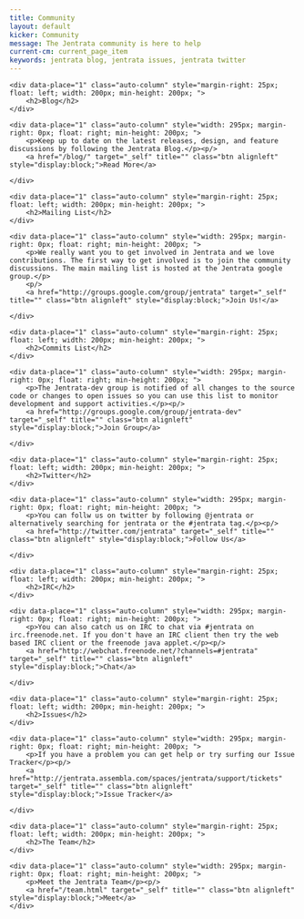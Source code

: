 ```yaml
---
title: Community
layout: default
kicker: Community
message: The Jentrata community is here to help
current-cm: current_page_item
keywords: jentrata blog, jentrata issues, jentrata twitter
---
```

<div class="auto-row-1">

	<div data-place="1" class="auto-column" style="margin-right: 25px; float: left; width: 200px; min-height: 200px; ">
		<h2>Blog</h2>
	</div>

	<div data-place="1" class="auto-column" style="width: 295px; margin-right: 0px; float: right; min-height: 200px; ">
		<p>Keep up to date on the latest releases, design, and feature discussions by following the Jentrata Blog.</p><p/>
		<a href="/blog/" target="_self" title="" class="btn alignleft" style="display:block;">Read More</a>

	</div>
</div>


<div class="auto-row-1">
	
	<div data-place="1" class="auto-column" style="margin-right: 25px; float: left; width: 200px; min-height: 200px; ">
		<h2>Mailing List</h2>
	</div>

	<div data-place="1" class="auto-column" style="width: 295px; margin-right: 0px; float: right; min-height: 200px; ">
		<p>We really want you to get involved in Jentrata and we love contributions. The first way to get involved is to join the community discussions. The main mailing list is hosted at the Jentrata google group.</p>
		<p/>
		<a href="http://groups.google.com/group/jentrata" target="_self" title="" class="btn alignleft" style="display:block;">Join Us!</a>

	</div>
</div>

<div class="auto-row-1">

	<div data-place="1" class="auto-column" style="margin-right: 25px; float: left; width: 200px; min-height: 200px; ">
		<h2>Commits List</h2>
	</div>

	<div data-place="1" class="auto-column" style="width: 295px; margin-right: 0px; float: right; min-height: 200px; ">
		<p>The Jentrata-dev group is notified of all changes to the source code or changes to open issues so you can use this list to monitor development and support activities.</p><p/>
		<a href="http://groups.google.com/group/jentrata-dev" target="_self" title="" class="btn alignleft" style="display:block;">Join Group</a>

	</div>
</div>

<div class="auto-row-1">

	<div data-place="1" class="auto-column" style="margin-right: 25px; float: left; width: 200px; min-height: 200px; ">
		<h2>Twitter</h2>
	</div>

	<div data-place="1" class="auto-column" style="width: 295px; margin-right: 0px; float: right; min-height: 200px; ">
		<p>You can follw us on twitter by following @jentrata or alternatively searching for jentrata or the #jentrata tag.</p><p/>
		<a href="http://twitter.com/jentrata" target="_self" title="" class="btn alignleft" style="display:block;">Follow Us</a>

	</div>
</div>

<div class="auto-row-1">

	<div data-place="1" class="auto-column" style="margin-right: 25px; float: left; width: 200px; min-height: 200px; ">
		<h2>IRC</h2>
	</div>

	<div data-place="1" class="auto-column" style="width: 295px; margin-right: 0px; float: right; min-height: 200px; ">
		<p>You can also catch us on IRC to chat via #jentrata on irc.freenode.net. If you don't have an IRC client then try the web based IRC client or the freenode java applet.</p><p/>
		<a href="http://webchat.freenode.net/?channels=#jentrata" target="_self" title="" class="btn alignleft" style="display:block;">Chat</a>

	</div>
</div>


<div class="auto-row-1">

	<div data-place="1" class="auto-column" style="margin-right: 25px; float: left; width: 200px; min-height: 200px; ">
		<h2>Issues</h2>
	</div>

	<div data-place="1" class="auto-column" style="width: 295px; margin-right: 0px; float: right; min-height: 200px; ">
		<p>If you have a problem you can get help or try surfing our Issue Tracker</p><p/>
		<a href="http://jentrata.assembla.com/spaces/jentrata/support/tickets" target="_self" title="" class="btn alignleft" style="display:block;">Issue Tracker</a>

	</div>
</div>

<div class="auto-row-1">

	<div data-place="1" class="auto-column" style="margin-right: 25px; float: left; width: 200px; min-height: 200px; ">
		<h2>The Team</h2>
	</div>

	<div data-place="1" class="auto-column" style="width: 295px; margin-right: 0px; float: right; min-height: 200px; ">
		<p>Meet the Jentrata Team</p><p/>
		<a href="/team.html" target="_self" title="" class="btn alignleft" style="display:block;">Meet</a>
	</div>
</div>


